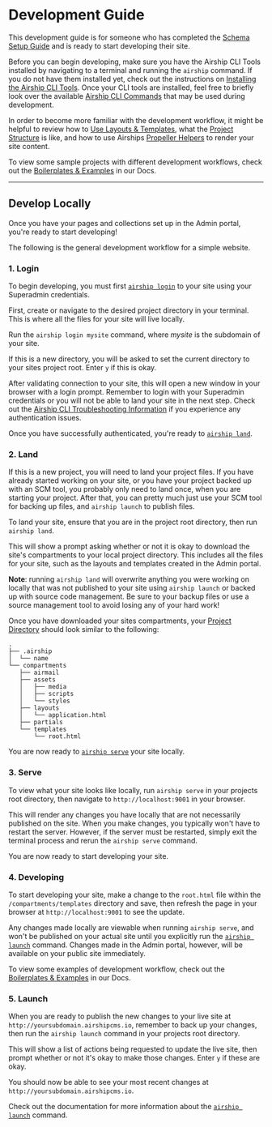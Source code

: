 # Development Guide
This development guide is for someone who has completed the [Schema Setup Guide](/documentation/view/schema-setup-guide) and is ready to start developing their site.

Before you can begin developing, make sure you have the Airship CLI Tools installed by navigating to a terminal and running the `airship` command. If you do not have them installed yet, check out the instructions on [Installing the Airship CLI Tools](/documentation/view/install-airship-cli-tools). Once your CLI tools are installed, feel free to briefly look over the available [Airship CLI Commands](/documentation/view/airship-cli-commands) that may be used during development.

In order to become more familiar with the development workflow, it might be helpful to review how to [Use Layouts & Templates](/documentation/view/using-layouts-templates), what the [Project Structure](/documentation/view/project-directory) is like, and how to use Airships [Propeller Helpers](/documentation/view/propeller-helpers) to render your site content.

To view some sample projects with different development workflows, check out the [Boilerplates & Examples](/documentation/view/boilerplates-examples) in our Docs.

---

## Develop Locally
Once you have your pages and collections set up in the Admin portal, you're ready to start developing! 

The following is the general development workflow for a simple website.

### 1. Login
To begin developing, you must first [`airship login`](/documentation/view/airship-cli-commands#user-content-airship-login) to your site using your Superadmin credentials.

First, create or navigate to the desired project directory in your terminal. This is where all the files for your site will live locally.

Run the `airship login mysite` command, where _mysite_ is the subdomain of your site.

If this is a new directory, you will be asked to set the current directory to your sites project root. Enter `y` if this is okay.

After validating connection to your site, this will open a new window in your browser with a login prompt. Remember to login with your Superadmin credentials or you will not be able to land your site in the next step. Check out the [Airship CLI Troubleshooting Information](/documentation/view/airship-cli-troubleshooting) if you experience any authentication issues.

Once you have successfully authenticated, you're ready to [`airship land`](/documentation/view/airship-cli-commands#user-content-airship-land).

### 2. Land
If this is a new project, you will need to land your project files. If you have already started working on your site, or you have your project backed up with an SCM tool, you probably only need to land once, when you are starting your project. After that, you can pretty much just use your SCM tool for backing up files, and `airship launch` to publish files.

To land your site, ensure that you are in the project root directory, then run `airship land`.

This will show a prompt asking whether or not it is okay to download the site's compartments to your local project directory. This includes all the files for your site, such as the layouts and templates created in the Admin portal.

**Note**: running `airship land` will overwrite anything you were working on locally that was not published to your site using `airship launch` or backed up with source code management. Be sure to your backup files or use a source management tool to avoid losing any of your hard work!

Once you have downloaded your sites compartments, your [Project Directory](/documentation/view/project-directory) should look similar to the following:

```
.
├── .airship
│  └── name
└── compartments
   ├── airmail
   ├── assets
   │   ├── media
   │   ├── scripts
   │   └── styles
   ├── layouts
   │   └── application.html
   ├── partials
   └── templates
       └── root.html
```

You are now ready to [`airship serve`](/documentation/view/airship-cli-commands#user-content-airship-serve) your site locally.

### 3. Serve
To view what your site looks like locally, run `airship serve` in your projects root directory, then navigate to `http://localhost:9001` in your browser.

This will render any changes you have locally that are not necessarily published on the site. When you make changes, you typically won't have to restart the server. However, if the server must be restarted, simply exit the terminal process and rerun the `airship serve` command.

You are now ready to start developing your site.

### 4. Developing
To start developing your site, make a change to the `root.html` file within the `/compartments/templates` directory and save, then refresh the page in your browser at `http://localhost:9001` to see the update.

Any changes made locally are viewable when running `airship serve`, and won't be published on your actual site until you explicitly run the [`airship launch`](/documentation/view/airship-cli-commands#user-content-airship-launch) command. Changes made in the Admin portal, however, will be available on your public site immediately.

To view some examples of development workflow, check out the [Boilerplates & Examples](/documentation/view/boilerplates-examples) in our Docs.

### 5. Launch
When you are ready to publish the new changes to your live site at `http://yoursubdomain.airshipcms.io`, remember to back up your changes, then run the `airship launch` command in your projects root directory.

This will show a list of actions being requested to update the live site, then prompt whether or not it's okay to make those changes. Enter `y` if these are okay.

You should now be able to see your most recent changes at `http://yoursubdomain.airshipcms.io`.

Check out the documentation for more information about the [`airship launch`](/documentation/view/airship-cli-commands#user-content-airship-launch) command.
